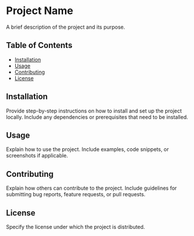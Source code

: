 # Project Name

A brief description of the project and its purpose.

## Table of Contents

- [Installation](#installation)
- [Usage](#usage)
- [Contributing](#contributing)
- [License](#license)

## Installation

Provide step-by-step instructions on how to install and set up the project locally. Include any dependencies or prerequisites that need to be installed.

## Usage

Explain how to use the project. Include examples, code snippets, or screenshots if applicable.

## Contributing

Explain how others can contribute to the project. Include guidelines for submitting bug reports, feature requests, or pull requests.

## License

Specify the license under which the project is distributed.
